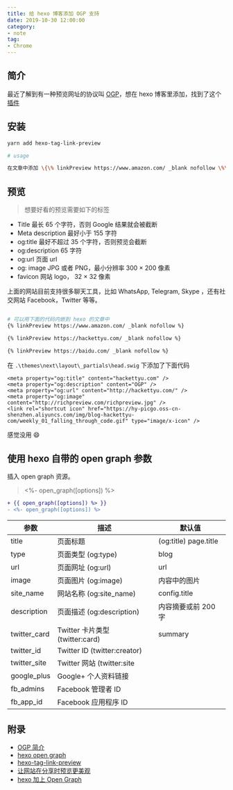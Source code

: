 ```yaml
---
title: 给 hexo 博客添加 OGP 支持
date: 2019-10-30 12:00:00
category:
- note
tag:
- Chrome
---
```


## 简介

最近了解到有一种预览网址的协议叫 [OGP](https://ogp.me/)，想在 hexo 博客里添加，找到了这个[插件](https://github.com/minamo173/hexo-tag-link-preview)

## 安装

``` bash
yarn add hexo-tag-link-preview

# usage

在文章中添加 \{\% linkPreview https://www.amazon.com/ _blank nofollow \%\}
```

## 预览

> 想要好看的预览需要如下的标签

- Title 最长 65 个字符，否则 Google 结果就会被截断
- Meta description 最好小于 155 字符
- og:title 最好不超过 35 个字符，否则预览会截断
- og:description 65 字符
- og:url 页面 url
- og: image JPG 或者 PNG，最小分辨率 300 × 200 像素
- favicon 网站 logo， 32 × 32 像素

上面的网站目前支持很多聊天工具，比如 WhatsApp, Telegram, Skype ，还有社交网站 Facebook，Twitter 等等。

``` sh

# 可以用下面的代码内嵌到 hexo 的文章中
{% linkPreview https://www.amazon.com/ _blank nofollow %}

{% linkPreview https://hackettyu.com/ _blank nofollow %}

{% linkPreview https://baidu.com/ _blank nofollow %}
```

在 `.\themes\next\layout\_partials\head.swig` 下添加了下面代码

``` swig
<meta property="og:title" content="hackettyu.com" />
<meta property="og:description" content="OGP" />
<meta property="og:url" content="http://hackettyu.com/" />
<meta property="og:image" content="http://richpreview.com/richpreview.jpg" />
<link rel="shortcut icon" href="https://hy-picgo.oss-cn-shenzhen.aliyuncs.com/img/blog-hackettyu-com/weekly_01_falling_through_code.gif" type="image/x-icon" />
```

感觉没用 :smile:

## 使用 hexo 自带的 open graph 参数

插入 open graph 资源。

> <%- open_graph([options]) %>

``` diff
+ {{ open_graph([options]) %> }}
- <%- open_graph([options]) %>
```

| 参数 | 描述 | 默认值 |
| --- | --- | --- |
| title | 页面标题 | (og:title) page.title |
| type | 页面类型 (og:type) | blog |
| url | 页面网址 (og:url) | url |
| image | 页面图片 (og:image) | 内容中的图片 |
| site_name | 网站名称 (og:site_name) | config.title |
| description | 页面描述 (og:description) | 内容摘要或前 200 字 |
| twitter_card | Twitter 卡片类型 (twitter:card) | summary |
| twitter_id | Twitter ID (twitter:creator) |
| twitter_site | Twitter 网站 (twitter:site |
| google_plus | Google+ 个人资料链接 |
| fb_admins | Facebook 管理者 ID |
| fb_app_id | Facebook 应用程序 ID |

## 附录

- [OGP 简介](https://ogp.me/)
- [hexo open graph](https://hexo.io/zh-cn/docs/helpers.html#open-graph)
- [hexo-tag-link-preview](https://github.com/minamo173/hexo-tag-link-preview)
- [让网站在分享时预览更美观](http://einverne.github.io/post/2016/08/rich-preview.html)
- [hexo 加上 Open Graph](https://dwatow.github.io/2018/02-07-hexo/hexo-open-graph/)
